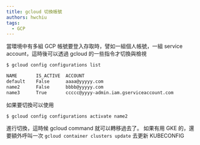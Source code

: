 ```yaml
---
title: gcloud 切換帳號
authors: hwchiu
tags:
  - GCP
---
```


當環境中有多組 GCP 帳號要登入存取時，譬如一組個人帳號，一組 service account，這時後可以透過 gcloud 的一些指令才切換與檢視

```bash
$ gcloud config configurations list

NAME       IS_ACTIVE  ACCOUNT                                              PROJECT                COMPUTE_DEFAULT_ZONE  COMPUTE_DEFAULT_REGION
default    False      aaaa@yyyyy.com                                   first-project
name2      False      bbbb@yyyyy.com
name3      True       ccccc@yyyy-admin.iam.gserviceaccount.com
```

如果要切換可以使用
```
$ gcloud config configurations activate name2
```

進行切換，這時候 gcloud command 就可以轉移過去了。
如果有用 GKE 的，還要額外呼叫一次 `gcloud container clusters update` 去更新 KUBECONFIG